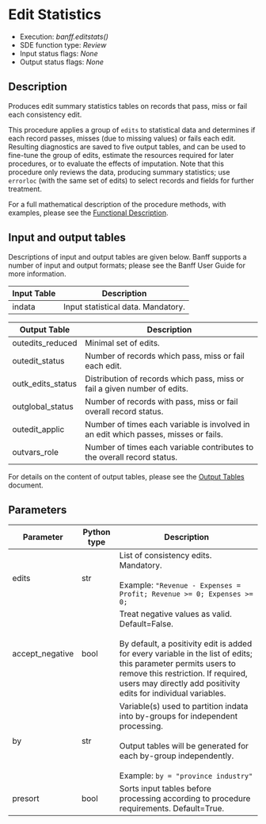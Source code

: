 # Edit Statistics

* Execution: *banff.editstats()*
* SDE function type: *Review*
* Input status flags: *None*
* Output status flags: *None*

## Description

Produces edit summary statistics tables on records that pass, miss or fail each consistency edit.

This procedure applies a group of `edits` to statistical data and determines if each record passes, misses (due to missing values) or fails each edit. Resulting diagnostics are saved to five output tables, and can be used to fine-tune the group of edits, estimate the resources required for later procedures, or to evaluate the effects of imputation. Note that this procedure only reviews the data, producing summary statistics; use `errorloc` (with the same set of edits) to select records and fields for further treatment.

For a full mathematical description of the procedure methods, with examples, please see the [Functional Description](/docs/EN/Banff%20Functional%20Description.pdf).

## Input and output tables

Descriptions of input and output tables are given below. Banff supports a number of input and output formats; please see the Banff User Guide for more information.

| Input Table | Description |
| ----------- | ----------- |
| indata      | Input statistical data. Mandatory. |

| Output Table      | Description                                           |
| ------------------| ----------------------------------------------------- |
| outedits_reduced  | Minimal set of edits.                                 |
| outedit_status    | Number of records which pass, miss or fail each edit. |
| outk_edits_status | Distribution of records which pass, miss or fail a given number of edits.    |
| outglobal_status  | Number of records with pass, miss or fail overall record status.        |
| outedit_applic    | Number of times each variable is involved in an edit which passes, misses or fails. |
| outvars_role      | Number of times each variable contributes to the overall record status. |

For details on the content of output tables, please see the [Output Tables](/docs/EN/output_tables.md) document.

## Parameters

| Parameter       | Python type | Description                 | 
| ----------------| ------------| --------------------------- |
| edits           | str         | List of consistency edits. Mandatory. <br><br> Example: `"Revenue - Expenses = Profit; Revenue >= 0; Expenses >= 0;`        |
| accept_negative | bool        | Treat negative values as valid. Default=False. <br><br> By default, a positivity edit is added for every variable in the list of edits; this parameter permits users to remove this restriction. If required, users may directly add positivity edits for individual variables.  |
| by              | str          | Variable(s) used to partition indata into by-groups for independent processing. <br><br> Output tables will be generated for each by-group independently. <br><br> Example: `by = "province industry"` |
| presort         | bool         | Sorts input tables before processing according to procedure requirements. Default=True. |